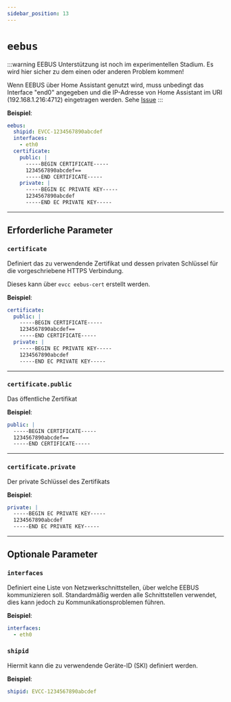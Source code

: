 ```yaml
---
sidebar_position: 13
---
```


# `eebus`

:::warning
EEBUS Unterstützung ist noch im experimentellen Stadium. Es wird hier sicher zu dem einen oder anderen Problem kommen!

Wenn EEBUS über Home Assistant genutzt wird, muss unbedingt das Interface "end0" angegeben und die IP-Adresse von Home Assistant im URI (192.168.1.216:4712) eingetragen werden.
Sehe [Issue](https://github.com/evcc-io/hassio-addon/issues/99)
:::

**Beispiel**:

```yaml
eebus:
  shipid: EVCC-1234567890abcdef
  interfaces:
    - eth0
  certificate:
    public: |
      -----BEGIN CERTIFICATE-----
      1234567890abcdef==
      -----END CERTIFICATE-----
    private: |
      -----BEGIN EC PRIVATE KEY-----
      1234567890abcdef
      -----END EC PRIVATE KEY-----
```

---

## Erforderliche Parameter

### `certificate`

Definiert das zu verwendende Zertifikat und dessen privaten Schlüssel für die vorgeschriebene HTTPS Verbindung.

Dieses kann über `evcc eebus-cert` erstellt werden.

**Beispiel**:

```yaml
certificate:
  public: |
    -----BEGIN CERTIFICATE-----
    1234567890abcdef==
    -----END CERTIFICATE-----
  private: |
    -----BEGIN EC PRIVATE KEY-----
    1234567890abcdef
    -----END EC PRIVATE KEY-----
```

---

### `certificate.public`

Das öffentliche Zertifikat

**Beispiel**:

```yaml
public: |
  -----BEGIN CERTIFICATE-----
  1234567890abcdef==
  -----END CERTIFICATE-----
```

---

### `certificate.private`

Der private Schlüssel des Zertifikats

**Beispiel**:

```yaml
private: |
  -----BEGIN EC PRIVATE KEY-----
  1234567890abcdef
  -----END EC PRIVATE KEY-----
```

---

## Optionale Parameter

### `interfaces`

Definiert eine Liste von Netzwerkschnittstellen, über welche EEBUS kommunizieren soll. Standardmäßig werden alle Schnittstellen verwendet, dies kann jedoch zu Kommunikationsproblemen führen.

**Beispiel**:

```yaml
interfaces:
  - eth0
```

### `shipid`

Hiermit kann die zu verwendende Geräte-ID (SKI) definiert werden.

**Beispiel**:

```yaml
shipid: EVCC-1234567890abcdef
```
